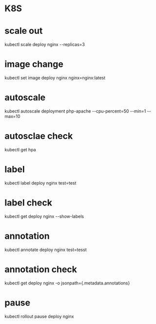 # K8S
# scale out
kubectl scale deploy nginx --replicas=3

# image change
kubectl set image deploy nginx nginx=nginx:latest

# autoscale
kubectl autoscale deployment php-apache --cpu-percent=50 --min=1 --max=10

# autosclae check
kubectl get hpa

# label 
kubectl label deploy nginx test=test

# label check
kubectl get deploy nginx --show-labels

# annotation
kubectl annotate deploy nginx test=tesst

# annotation check
kubectl get deploy nginx -o jsonpath={.metadata.annotations}

# pause
kubectl rollout pause deploy nginx
